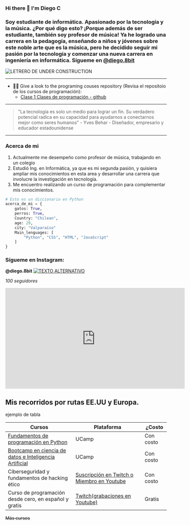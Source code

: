 ### Hi there 👋 I'm Diego C

### Soy estudiante de informática. Apasionado por la tecnología y la música. ¿Por qué digo esto? ¡Porque además de ser estudiante, también soy profesor de música! Ya he logrado una carrera en la pedagogía, enseñando a niños y jóvenes sobre este noble arte que es la música, pero he decidido seguir mi pasión por la tecnología y comenzar una nueva carrera en ingeniería en informática. Sígueme en [@diego.8bit](https://instagram.com/diego.8bit?igshid=ZDdkNTZiNTM=)

![LETRERO DE UNDER CONSTRUCTION](https://www.phoenix.gov/eodsite/SiteAssets/Pages/Site-Under-Construction/website-construction-graphic-4.jpg)

------

- :man_technologist: Give a look to the programing couses repository (Revisa el repositoio de los cursos de programación):
    - [Clase 1 Clases de programación - github](https://github.com/Adricego/clase1---clasesprogramacion-github) 

-------

> "La tecnología es solo un medio para lograr un fin. Su verdadero potencial radica en su capacidad para ayudarnos a conectarnos mejor como seres humanos" - Yves Behar - Diseñador, empresario y educador estadounidense

--------

### Acerca de mi

1. Actualmente me desempeño como profesor de música, trabajando en un colegio
2. Estudió Ing. en Informática, ya que es mi segunda pasión, y quisiera ampliar mis conocimientos en esta area y desarrollar una carrera que involucre la investigación en tecnología.
3. Me encuentro realizando un curso de programación para complementar mis conocimientos.

```Python
# Esto es un diccionario en Python
acerca_de_mi = {
    gatos: True,
    perros: True,
    Country: "Chilean",
    age: 29,
    city: "Valparaíso"
    Main_lenguages: [
        "Python", "CSS", "HTML", "JavaScript"
    ]
}

```

### Sígueme en Instagram:
**@diego.8bit**
[![TEXTO ALTERNATIVO](https://logospng.org/download/instagram/logo-instagram-256.png)](https://instagram.com/diego.8bit?igshid=ZDdkNTZiNTM=)

*100 seguidores*

<iframe width="560" height="315" src="https://www.youtube.com/embed/a0Cb4VsSd3s" title="YouTube video player" frameborder="0" allow="accelerometer; autoplay; clipboard-write; encrypted-media; gyroscope; picture-in-picture; web-share" allowfullscreen></iframe>

## Mis recorridos por rutas EE.UU y Europa.

ejemplo de tabla

| Cursos | Plataforma | ¿Costo |
|--------|------------|--------|
|[Fundamentos de programación en Python](https://ucamp.io/curso-python/)| UCamp | Con costo |
| [Bootcamp en ciencia de datos e Inteligencia Artificial](https://ucamp.io/curso-ciencia-de-datos/) | UCamp | Con costo|
| Ciberseguridad y fundamentos de hacking ético | [Suscripción en Twitch o Miembro en Youtube](https://www.twitch.tv/brujeriatech) | Con costo | 
| Curso de programación desde cero, en español y gratis | [Twitch(grabaciones en Youtube)](https://www.twitch.tv/brujeriatech) | Gratis |

~~Más cursos~~




<!--
**Adricego/Adricego** is a ✨ _special_ ✨ repository because its `README.md` (this file) appears on your GitHub profile.

Here are some ideas to get you started:

- 🔭 I’m currently working on ...
- 🌱 I’m currently learning ...
- 👯 I’m looking to collaborate on ...
- 🤔 I’m looking for help with ...
- 💬 Ask me about ...
- 📫 How to reach me: ...
- 😄 Pronouns: ...
- ⚡ Fun fact: ...
-->
